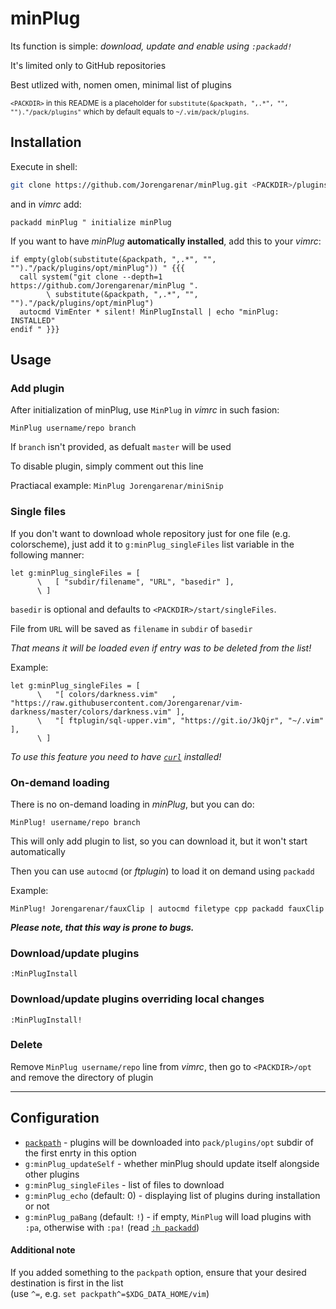 # minPlug

Its function is simple: _download, update and enable using `:packadd!`_

It's limited only to GitHub repositories

Best utlized with, nomen omen, minimal list of plugins

<sub>
<code>&lt;PACKDIR&gt;</code> in this README  is a placeholder for
<code>substitute(&packpath, ",.*", "", "")."/pack/plugins"</code>
which by default equals to <code>~/.vim/pack/plugins</code>.
</sub>

## Installation

Execute in shell:

```sh
git clone https://github.com/Jorengarenar/minPlug.git <PACKDIR>/plugins/opt/minPlug/
```

and in _vimrc_ add:

```vim
packadd minPlug " initialize minPlug
```

If you want to have _minPlug_ **automatically installed**, add this to your _vimrc_:

```vim
if empty(glob(substitute(&packpath, ",.*", "", "")."/pack/plugins/opt/minPlug")) " {{{
  call system("git clone --depth=1 https://github.com/Jorengarenar/minPlug ".
        \ substitute(&packpath, ",.*", "", "")."/pack/plugins/opt/minPlug")
  autocmd VimEnter * silent! MinPlugInstall | echo "minPlug: INSTALLED"
endif " }}}
```

## Usage

### Add plugin

After initialization of minPlug, use `MinPlug` in _vimrc_ in such fasion:

```vim
MinPlug username/repo branch
```

If `branch` isn't provided, as defualt `master` will be used

To disable plugin, simply comment out this line

Practiacal example: `MinPlug Jorengarenar/miniSnip`

### Single files

If you don't want to download whole repository just for one file (e.g. colorscheme),
just add it to `g:minPlug_singleFiles` list variable in the following manner:
```vim
let g:minPlug_singleFiles = [
      \   [ "subdir/filename", "URL", "basedir" ],
      \ ]
```

`basedir` is optional and defaults to `<PACKDIR>/start/singleFiles`.

File from `URL` will be saved as `filename` in `subdir` of `basedir`

_That means it will be loaded even if entry was to be deleted from the list!_

Example:
```vim
let g:minPlug_singleFiles = [
      \   "[ colors/darkness.vim"   , "https://raw.githubusercontent.com/Jorengarenar/vim-darkness/master/colors/darkness.vim" ],
      \   "[ ftplugin/sql-upper.vim", "https://git.io/JkQjr", "~/.vim" ],
      \ ]
```

_To use this feature you need to have [`curl`](https://curl.se/) installed!_

### On-demand loading

There is no on-demand loading in _minPlug_, but you can do:

```vim
MinPlug! username/repo branch
```

This will only add plugin to list, so you can download it, but it won't start automatically

Then you can use `autocmd` (or _ftplugin_) to load it on demand using `packadd`

Example:

```vim
MinPlug! Jorengarenar/fauxClip | autocmd filetype cpp packadd fauxClip
```

_**Please note, that this way is prone to bugs.**_

### Download/update plugins

```vim
:MinPlugInstall
```

### Download/update plugins overriding local changes

```vim
:MinPlugInstall!
```

### Delete

Remove `MinPlug username/repo` line from _vimrc_, then go to `<PACKDIR>/opt` and remove the directory of plugin

---

## Configuration

* [`packpath`](https://vimhelp.org/options.txt.html#%27packpath%27) - plugins will be downloaded into `pack/plugins/opt` subdir of the first enrty in this option
* `g:minPlug_updateSelf` - whether minPlug should update itself alongside other plugins
* `g:minPlug_singleFiles` - list of files to download
* `g:minPlug_echo` (default: 0) - displaying list of plugins during installation or not
* `g:minPlug_paBang` (default: `!`) - if empty, `MinPlug` will load plugins with `:pa`, otherwise with `:pa!` (read [`:h packadd`](https://vimhelp.org/repeat.txt.html#:packadd))

#### Additional note

If you added something to the `packpath` option, ensure that your desired destination is first in the list  
(use `^=`, e.g. `set packpath^=$XDG_DATA_HOME/vim`)
